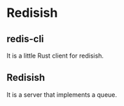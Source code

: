 # Redisish

## redis-cli

It is a little Rust client for redisish.


## Redisish

It is a server that implements a queue.
